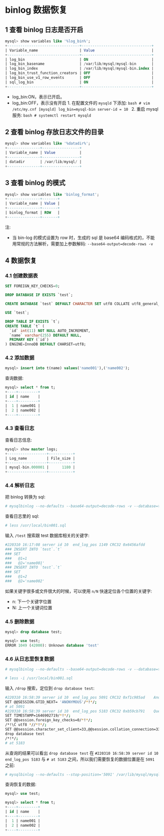 # binlog 数据恢复

## 1 查看 binlog 日志是否开启

```sql
mysql> show variables like '%log_bin%';
+---------------------------------+--------------------------------+
| Variable_name                   | Value                          |
+---------------------------------+--------------------------------+
| log_bin                         | ON                             |
| log_bin_basename                | /var/lib/mysql/mysql-bin       |
| log_bin_index                   | /var/lib/mysql/mysql-bin.index |
| log_bin_trust_function_creators | OFF                            |
| log_bin_use_v1_row_events       | OFF                            |
| sql_log_bin                     | ON                             |
+---------------------------------+--------------------------------+
```

- log_bin:ON，表示已开启。
- log_bin:OFF，表示没有开启
      1. 在配置文件的 ```mysqld``` 下添加:
         ```bash
         # vim /etc/my.cnf
         [mysqld]
         log_bin=mysql-bin
         server-id = 10
         ```
      2. 重启 mysql服务:
         ```bash
         # systemctl restart mysqld
         ```

## 2 查看 binlog 存放日志文件的目录

```sql
mysql> show variables like '%datadir%';
+---------------+-----------------+
| Variable_name | Value           |
+---------------+-----------------+
| datadir       | /var/lib/mysql/ |
+---------------+-----------------+
```

## 3 查看 binlog 的模式

```sql
mysql> show variables like 'binlog_format';
+---------------+-------+
| Variable_name | Value |
+---------------+-------+
| binlog_format | ROW   |
+---------------+-------+
```

注:

- 当 bin-log 的模式设置为 row 时，生成的 sql 是 base64 编码格式的，不能用常规的方法解析，需要加上参数解码: ```--base64-output=decode-rows -v```

## 4 数据恢复

### 4.1 创建数据表

```sql
SET FOREIGN_KEY_CHECKS=0;

DROP DATABASE IF EXISTS `test`;

CREATE DATABASE `test` DEFAULT CHARACTER SET utf8 COLLATE utf8_general_ci;

USE `test`;

DROP TABLE IF EXISTS `t`;
CREATE TABLE `t` (
  `id` int(11) NOT NULL AUTO_INCREMENT,
  `name` varchar(255) DEFAULT NULL,
  PRIMARY KEY (`id`)
) ENGINE=InnoDB DEFAULT CHARSET=utf8;
```

### 4.2 添加数据

```sql
mysql> insert into t(name) values('name001'),('name002');
```

查询数据:

```sql
mysql> select * from t;
+----+---------+
| id | name    |
+----+---------+
|  1 | name001 |
|  2 | name002 |
+----+---------+
```

### 4.3 查看日志

查看日志信息:

```sql
mysql> show master logs;
+------------------+-----------+
| Log_name         | File_size |
+------------------+-----------+
| mysql-bin.000001 |      1180 |
+------------------+-----------+
```

### 4.4 解析日志

把 binlog 转换为 sql:

```bash
# mysqlbinlog --no-defaults --base64-output=decode-rows -v --database=test /var/lib/mysql/mysql-bin.000001 > /usr/local/bin001.sql
```

查看日志里的 sql:

```bash
# less /usr/local/bin001.sql
```

输入 ```/test``` 搜索跟 test 数据库相关的关键字:

```bash
#220310 16:17:08 server id 10  end_log_pos 1149 CRC32 0x6456afdd        Write_rows: table id 126 flags: STMT_END_F
### INSERT INTO `test`.`t`
### SET
###   @1=1
###   @2='name001'
### INSERT INTO `test`.`t`
### SET
###   @1=2
###   @2='name002'
```

如果关键字很多或文件很大的时候，可以使用 ```n/N``` 快速定位各个位置的关键字:

- n: 下一个关键字位置
- N: 上一个关键词位置

### 4.5 删除数据

```sql
mysql> drop database test;

mysql> use test;
ERROR 1049 (42000): Unknown database 'test'
```

### 4.6 从日志里恢复数据

```bash
# mysqlbinlog --no-defaults --base64-output=decode-rows -v --database=test /var/lib/mysql/mysql-bin.000001 > /usr/local/bin001.sql

# less -i /usr/local/bin001.sql
```

输入 ```/drop``` 搜索，定位到 ```drop database test```:

```bash
#220310 16:58:39 server id 10  end_log_pos 5091 CRC32 0xf1c985ad 	Anonymous_GTID	last_committed=15	sequence_number=16	rbr_only=no
SET @@SESSION.GTID_NEXT= 'ANONYMOUS'/*!*/;
# at 5091
#220310 16:58:39 server id 10  end_log_pos 5183 CRC32 0xb59cb791 	Query	thread_id=20	exec_time=0	error_code=0
SET TIMESTAMP=1646902719/*!*/;
SET @@session.foreign_key_checks=0/*!*/;
/*!\C utf8 *//*!*/;
SET @@session.character_set_client=33,@@session.collation_connection=33,@@session.collation_server=33/*!*/;
drop database test
/*!*/;
# at 5183
```

从查询的结果可以看出 ```drop database test``` 在 ```#220310 16:58:39 server id 10  end_log_pos 5183``` 与 ```# at 5183``` 之间，所以我们需要恢复的数据位置是在 ```5091``` 之前:

```bash
# mysqlbinlog --no-defaults --stop-position='5091' /var/lib/mysql/mysql-bin.000001 | mysql -uroot -proot
```

查询恢复的数据:

```sql
mysql> use test;

mysql> select * from t;
+----+---------+
| id | name    |
+----+---------+
|  1 | name001 |
|  2 | name002 |
+----+---------+
```
